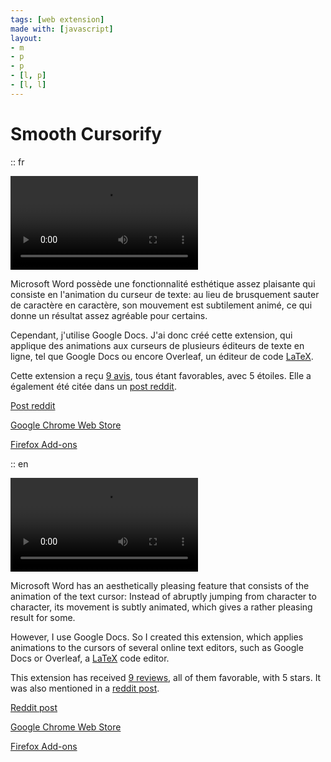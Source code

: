 ```yaml
---
tags: [web extension]
made with: [javascript]
layout:
- m
- p
- p
- [l, p]
- [l, l]
---
```


# Smooth Cursorify

:: fr

![Vidéo de présentation](../demo.mp4)

Microsoft Word possède une fonctionnalité esthétique assez plaisante qui consiste en l'animation du curseur de texte:
au lieu de brusquement sauter de caractère en caractère, son mouvement est subtilement animé, ce qui donne un résultat assez agréable pour certains.

Cependant, j'utilise Google Docs. J'ai donc créé cette extension, qui applique des animations aux curseurs de plusieurs éditeurs de texte en ligne, tel que Google Docs ou encore Overleaf, un éditeur de code [LaTeX](https://ewen.works/using/latex).

Cette extension a reçu [9 avis](https://chrome.google.com/webstore/detail/smooth-cursorify/ohhjfajndpfpbimipmehmdkblnbelaec?hl=fr&authuser=0), tous étant favorables, avec 5 étoiles. Elle a également été citée dans un [post reddit](https://www.reddit.com/r/firefox/comments/gpo9vu/is_there_a_way_to_get_a_smooth_typing/).

[Post reddit](https://www.reddit.com/r/firefox/comments/gpo9vu/is_there_a_way_to_get_a_smooth_typing/)

[Google Chrome Web Store](https://chrome.google.com/webstore/detail/smooth-cursorify/ohhjfajndpfpbimipmehmdkblnbelaec)

[Firefox Add-ons](https://addons.mozilla.org/en-US/firefox/addon/smooth-cursorify/)


:: en

![Demo video](../demo.mp4)

Microsoft Word has an aesthetically pleasing feature that consists of the animation of the text cursor:
Instead of abruptly jumping from character to character, its movement is subtly animated, which gives a rather pleasing result for some.

However, I use Google Docs. So I created this extension, which applies animations to the cursors of several online text editors, such as Google Docs or Overleaf, a [LaTeX](https://ewen.works/using/latex) code editor.

This extension has received [9 reviews](https://chrome.google.com/webstore/detail/smooth-cursorify/ohhjfajndpfpbimipmehmdkblnbelaec?hl=fr&authuser=0), all of them favorable, with 5 stars. It was also mentioned in a [reddit post](https://www.reddit.com/r/firefox/comments/gpo9vu/is_there_a_way_to_get_a_smooth_typing/).

[Reddit post](https://www.reddit.com/r/firefox/comments/gpo9vu/is_there_a_way_to_get_a_smooth_typing/)

[Google Chrome Web Store](https://chrome.google.com/webstore/detail/smooth-cursorify/ohhjfajndpfpbimipmehmdkblnbelaec)

[Firefox Add-ons](https://addons.mozilla.org/en-US/firefox/addon/smooth-cursorify/)

